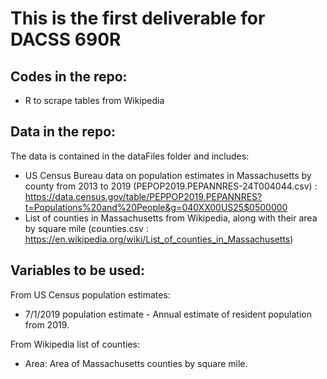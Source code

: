 # This is the first deliverable for DACSS 690R

## Codes in the repo:

* R to scrape tables from Wikipedia

## Data in the repo:

The data is contained in the dataFiles folder and includes:
* US Census Bureau data on population estimates in Massachusetts by county from 2013 to 2019 (PEPOP2019.PEPANNRES-24T004044.csv) : https://data.census.gov/table/PEPPOP2019.PEPANNRES?t=Populations%20and%20People&g=040XX00US25$0500000
* List of counties in Massachusetts from Wikipedia, along with their area by square mile (counties.csv : https://en.wikipedia.org/wiki/List_of_counties_in_Massachusetts)

## Variables to be used:

From US Census population estimates:
* 7/1/2019 population estimate - Annual estimate of resident population from 2019.

From Wikipedia list of counties: 
* Area: Area of Massachusetts counties by square mile.
